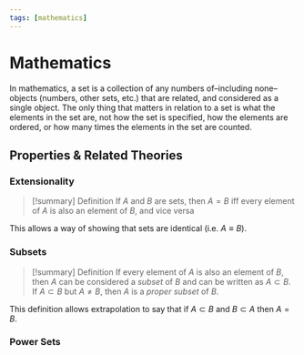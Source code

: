 ```yaml
---
tags: [mathematics]
---
```

# Mathematics 
In mathematics, a set is a collection of any numbers of–including none– objects (numbers, other sets, etc.) that are related, and considered as a single object. The only thing that matters in relation to a set is what the elements in the set are, not how the set is specified, how the elements are ordered, or how many times the elements in the set are counted.

## Properties & Related Theories
### Extensionality
> [!summary] Definition
> If $A$ and $B$ are sets, then $A=B$ iff every element of $A$ is also an element of $B$, and vice versa

This allows a way of showing that sets are identical (i.e. $A\equiv B$).
### Subsets
> [!summary] Definition
> If every element of $A$ is also an element of $B$, then $A$ can be considered a *subset* of $B$ and can be written as $A \subset B$. If $A \subset B$ but $A \neq B$, then $A$ is a *proper subset* of $B$.

This definition allows extrapolation to say that if $A \subset B$ and $B \subset A$ then $A=B$.
### Power Sets